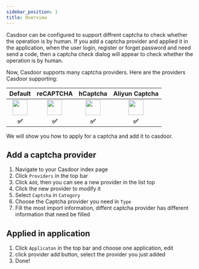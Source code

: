 ```yaml
---
sidebar_position: 1
title: Overview
---
```

Casdoor can be configured to support diffrent captcha to check whether the operation is by human. If you add a captcha provider and applied it in the application, when the user login, register or forget password and need send a code, then a captcha check dialog will appear to check whether the operation is by human.

Now, Casdoor supports many captcha providers. Here are the providers Casdoor supporting:

|                         **Default**                          |                        **reCAPTCHA**                         |                         **hCaptcha**                         |                      **Aliyun Captcha**                      |
| :----------------------------------------------------------: | :----------------------------------------------------------: | :----------------------------------------------------------: | :----------------------------------------------------------: |
| <img src="https://cdn.casbin.org/img/social_default.png" width="40"></img> | <img src="https://cdn.casbin.org/img/social_recaptcha.png" width="40"></img> | <img src="https://cdn.casbin.org/img/social_hcaptcha.png" width="40"></img> | <img src="https://cdn.casbin.org/img/social_aliyun.png" width="40"></img> |
|                            **✅**                             |                            **✅**                             |                            **✅**                             |                            **✅**                             |

We will show you how to apply for a captcha and add it to casdoor.

## Add a captcha provider

1. Navigate to your Casdoor index page
2. Click `Providers` in the top bar
3. Click `Add`, then you can see a new provider in the list top
4. Click the new provider to modify it
5. Select `Captcha` in  `Category`
6. Choose the Captcha provider you need in `Type`
7. Fill the most import information, diffent captcha provider has different information that need be filled

## Applied in application

1. Click `Applicaton` in the top bar and choose one application, edit
2. click provider add button, select the provider you just added
3. Done!
